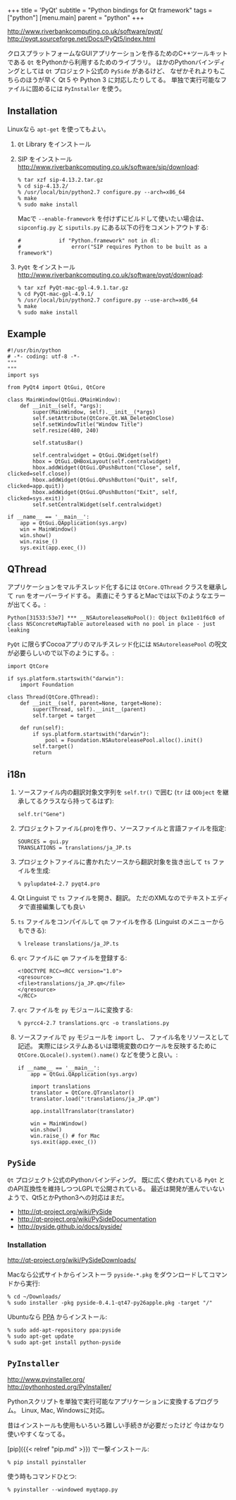 +++
title = 'PyQt'
subtitle = "Python bindings for Qt framework"
tags = ["python"]
[menu.main]
  parent = "python"
+++

<http://www.riverbankcomputing.co.uk/software/pyqt/>
<http://pyqt.sourceforge.net/Docs/PyQt5/index.html>

クロスプラットフォームなGUIアプリケーションを作るためのC++ツールキットである
`Qt` をPythonから利用するためのライブラリ。
ほかのPythonバインディングとしては
`Qt` プロジェクト公式の `PySide` があるけど、
なぜかそれよりもこちらのほうが早く Qt 5 や Python 3 に対応したりしてる。
単独で実行可能なファイルに固めるには `PyInstaller` を使う。

## Installation

Linuxなら `apt-get` を使ってもよい。

1.  `Qt` Library をインストール
2.  SIP をインストール <http://www.riverbankcomputing.co.uk/software/sip/download>:

        % tar xzf sip-4.13.2.tar.gz
        % cd sip-4.13.2/
        % /usr/local/bin/python2.7 configure.py --arch=x86_64
        % make
        % sudo make install

    Macで `--enable-framework` を付けずにビルドして使いたい場合は、
    `sipconfig.py` と `siputils.py` にある以下の行をコメントアウトする:

        #            if "Python.framework" not in dl:
        #                error("SIP requires Python to be built as a framework")

3.  `PyQt` をインストール <http://www.riverbankcomputing.co.uk/software/pyqt/download>:

        % tar xzf PyQt-mac-gpl-4.9.1.tar.gz
        % cd PyQt-mac-gpl-4.9.1/
        % /usr/local/bin/python2.7 configure.py --use-arch=x86_64
        % make
        % sudo make install

## Example

    #!/usr/bin/python
    # -*- coding: utf-8 -*-
    """
    """
    import sys

    from PyQt4 import QtGui, QtCore

    class MainWindow(QtGui.QMainWindow):
        def __init__(self, *args):
            super(MainWindow, self).__init__(*args)
            self.setAttribute(QtCore.Qt.WA_DeleteOnClose)
            self.setWindowTitle("Window Title")
            self.resize(480, 240)

            self.statusBar()

            self.centralwidget = QtGui.QWidget(self)
            hbox = QtGui.QHBoxLayout(self.centralwidget)
            hbox.addWidget(QtGui.QPushButton("Close", self, clicked=self.close))
            hbox.addWidget(QtGui.QPushButton("Quit", self, clicked=app.quit))
            hbox.addWidget(QtGui.QPushButton("Exit", self, clicked=sys.exit))
            self.setCentralWidget(self.centralwidget)

    if __name__ == '__main__':
        app = QtGui.QApplication(sys.argv)
        win = MainWindow()
        win.show()
        win.raise_()
        sys.exit(app.exec_())

## QThread

アプリケーションをマルチスレッド化するには
`QtCore.QThread` クラスを継承して `run` をオーバーライドする。
素直にそうするとMacでは以下のようなエラーが出てくる。:

    Python[31533:53e7] *** __NSAutoreleaseNoPool(): Object 0x11e01f6c0 of class NSConcreteMapTable autoreleased with no pool in place - just leaking

`PyQt` に限らずCocoaアプリのマルチスレッド化には
`NSAutoreleasePool` の呪文が必要らしいので以下のようにする。:

    import QtCore

    if sys.platform.startswith("darwin"):
        import Foundation

    class Thread(QtCore.QThread):
        def __init__(self, parent=None, target=None):
            super(Thread, self).__init__(parent)
            self.target = target

        def run(self):
            if sys.platform.startswith("darwin"):
                pool = Foundation.NSAutoreleasePool.alloc().init()
            self.target()
            return

## i18n

1.  ソースファイル内の翻訳対象文字列を `self.tr()` で囲む
    (`tr` は `QObject` を継承してるクラスなら持ってるはず):

        self.tr("Gene")

2.  プロジェクトファイル(.pro)を作り、ソースファイルと言語ファイルを指定:

        SOURCES = gui.py
        TRANSLATIONS = translations/ja_JP.ts

3.  プロジェクトファイルに書かれたソースから翻訳対象を抜き出して
    `ts` ファイルを生成:

        % pylupdate4-2.7 pyqt4.pro

4.  Qt Linguist で `ts` ファイルを開き、翻訳。
    ただのXMLなのでテキストエディタで直接編集しても良い
5.  `ts` ファイルをコンパイルして `qm` ファイルを作る
    (Linguist のメニューからもできる):

        % lrelease translations/ja_JP.ts

6.  `qrc` ファイルに `qm` ファイルを登録する:

        <!DOCTYPE RCC><RCC version="1.0">
        <qresource>
        <file>translations/ja_JP.qm</file>
        </qresource>
        </RCC>

7.  `qrc` ファイルを `py` モジュールに変換する:

        % pyrcc4-2.7 translations.qrc -o translations.py

8.  ソースファイルで `py` モジュールを `import` し、
    ファイル名をリソースとして記述。
    実際にはシステムあるいは環境変数のロケールを反映するために
    `QtCore.QLocale().system().name()` などを使うと良い。:

        if __name__ == '__main__':
            app = QtGui.QApplication(sys.argv)

            import translations
            translator = QtCore.QTranslator()
            translator.load(":translations/ja_JP.qm")

            app.installTranslator(translator)

            win = MainWindow()
            win.show()
            win.raise_() # for Mac
            sys.exit(app.exec_())

## `PySide`

`Qt` プロジェクト公式のPythonバインディング。
既に広く使われている `PyQt`
とのAPI互換性を維持しつつLGPLで公開されている。
最近は開発が進んでいないようで、Qt5とかPython3への対応はまだ。

-   <http://qt-project.org/wiki/PySide>
-   <http://qt-project.org/wiki/PySideDocumentation>
-   <http://pyside.github.io/docs/pyside/>

### Installation

<http://qt-project.org/wiki/PySideDownloads/>

Macなら公式サイトからインストーラ `pyside-*.pkg`
をダウンロードしてコマンドから実行:

    % cd ~/Downloads/
    % sudo installer -pkg pyside-0.4.1-qt47-py26apple.pkg -target "/"

Ubuntuなら [PPA](https://launchpad.net/~pyside/+archive/ppa)
からインストール:

    % sudo add-apt-repository ppa:pyside
    % sudo apt-get update
    % sudo apt-get install python-pyside

## `PyInstaller`

<http://www.pyinstaller.org/>\
<http://pythonhosted.org/PyInstaller/>

Pythonスクリプトを単独で実行可能なアプリケーションに変換するプログラム。
Linux, Mac, Windowsに対応。

昔はインストールも使用もいろいろ難しい手続きが必要だったけど
今はかなり使いやすくなってる。

[pip]({{< relref "pip.md" >}}) で一撃インストール:

    % pip install pyinstaller

使う時もコマンドひとつ:

    % pyinstaller --windowed myqtapp.py
